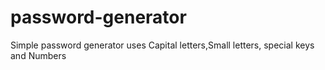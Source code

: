 # password-generator
Simple password generator uses  Capital letters,Small letters, special keys and Numbers
